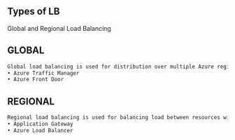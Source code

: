 ## Types of LB
Global and Regional Load Balancing

## GLOBAL
```sh
Global load balancing is used for distribution over multiple Azure regions
• Azure Traffic Manager
• Azure Front Door
```


## REGIONAL
```sh
Regional load balancing is used for balancing load between resources within the same region.
• Application Gateway
• Azure Load Balancer
```
